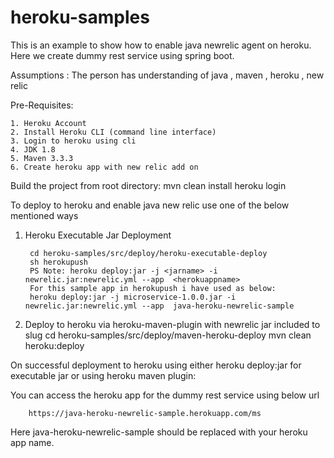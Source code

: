 # heroku-samples

This is an example to show how to enable java newrelic agent on heroku.
Here we create dummy rest service using spring boot.

Assumptions : The person has understanding of java , maven , heroku , new relic

Pre-Requisites:

	1. Heroku Account
	2. Install Heroku CLI (command line interface)
	3. Login to heroku using cli
	4. JDK 1.8
	5. Maven 3.3.3
	6. Create heroku app with new relic add on

Build the project from root directory:
	mvn clean install
	heroku login
	<Enter heroku email id>
	<Enter heroku password>

To deploy to heroku and enable java new relic use one of the below mentioned ways

1. Heroku Executable Jar Deployment 

		cd heroku-samples/src/deploy/heroku-executable-deploy
		sh herokupush
		PS Note: heroku deploy:jar -j <jarname> -i newrelic.jar:newrelic.yml --app  <herokuappname>
		For this sample app in herokupush i have used as below:
		heroku deploy:jar -j microservice-1.0.0.jar -i newrelic.jar:newrelic.yml --app  java-heroku-newrelic-sample

2. Deploy to heroku via heroku-maven-plugin with newrelic jar included to slug
		cd heroku-samples/src/deploy/maven-heroku-deploy
		mvn clean heroku:deploy
		
On successful deployment to heroku using either heroku deploy:jar for executable jar or using heroku maven plugin:

You can access the heroku app for the dummy rest service using below url

		https://java-heroku-newrelic-sample.herokuapp.com/ms

Here java-heroku-newrelic-sample should be replaced with your heroku app name.
